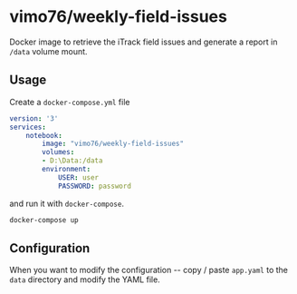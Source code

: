 # vimo76/weekly-field-issues

Docker image to retrieve the iTrack field issues and generate a report in `/data` volume mount.

## Usage

Create a `docker-compose.yml` file

```yaml
version: '3'
services:
    notebook:
        image: "vimo76/weekly-field-issues"
        volumes:
        - D:\Data:/data
        environment:
            USER: user
            PASSWORD: password
```

and run it with `docker-compose`.

```bash
docker-compose up
```

## Configuration

When you want to modify the configuration -- copy / paste `app.yaml` to the 
`data` directory and modify the YAML file.
